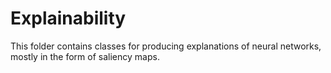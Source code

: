 # Explainability

This folder contains classes for producing explanations of neural networks, mostly in the form of saliency maps.